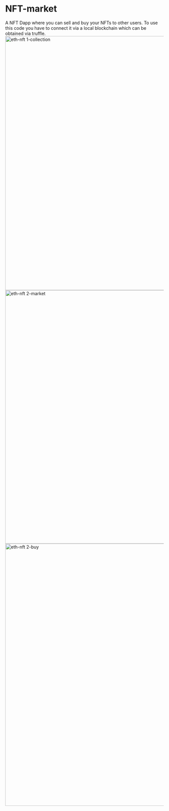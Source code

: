 # NFT-market
A NFT Dapp where you can sell and buy your NFTs to other users.
To use this code you have to connect it via a local blockchain which can be obtained via truffle.
<img width="807" alt="eth-nft 1-collection" src="https://user-images.githubusercontent.com/89600540/131046338-a05a6883-a3a5-4f81-8e33-ad06cd767028.PNG">
<img width="805" alt="eth-nft 2-market" src="https://user-images.githubusercontent.com/89600540/131046350-7e088b91-4b56-4321-a80a-b565f3e939b6.PNG">
<img width="833" alt="eth-nft 2-buy" src="https://user-images.githubusercontent.com/89600540/131046359-4236df91-6ef6-4ac2-bc5d-69fc8682a714.PNG">

